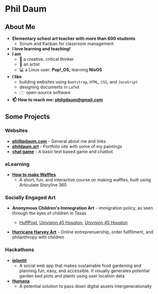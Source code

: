 # Phil Daum

## About Me
- **Elementary school art teacher with more than 600 students**
  - Scrum and Kanban for classroom management    
- **I love learning and teaching!**
- **I am**
  - 🧠 a creative, critical thinker 
  - 🎨 an artist
  - 💻 a Linux user: **Pop!_OS,** learning **NixOS**
- **I like** 
  - building websites using `Bootstrap`, `HTML`, `CSS`, and `JavaSript`
  - designing documents in `LaTeX`
  - 🗁 open-source software
- **📫 How to reach me: philgdaum@gmail.com**

## Some Projects
### Websites
- **[phillipdaum.com](https://phillipdaum.com)** - General about me and links
- **[phildaum.art](https://phillipdaum.com)** - Portfolio site with some of my paintings
- **[chat game](https://github.com/PhillipDaum/chat-rpg)** - A basic text based game and chatbot

### eLearning
- **[How to make Waffles](https://phillipdaum.github.io/how-to-make-waffles/)**
  - A short, fun, and interactive course on making waffles, built using Articulate Storyline 360 

### Socially Engaged Art
- **Anonymous Children's Immegration Art** - immigration policy, as seen through the eyes of children in Texas 
  - [HuffPost](donald_b_59042c07e4b05279d4edbc39), [Univision 45 Houston](https://www.chron.com/news/houston-texas/houston/article/Anti-Trump-Houston-art-show-receives-dozens-of-11142470.php), [Univision 45 Houston](https://www.univision.com/local/houston-kxln/estudiantes-de-texas-acuden-al-arte-para-luchar-contra-el-miedo-de-que-sus-padres-sean-deportados-video)

- **[Hurricane Harvey Art](https://phillipdaum.com)** - Online entreprenuership, order fullfilment, and philanthropy with children

### Hackathons
- **[iplantit](https://github.com/PhillipDaum/iplantit)**
  -  A social web app that makes sustainable food gardening and planning fun, easy, and accessible. It visually generates potential garden bed plots and plants using user location data
- **[Humana](https://github.com/PhillipDaum/humana)**
  - A potential solution to pass down digital assets intergenerationally 
